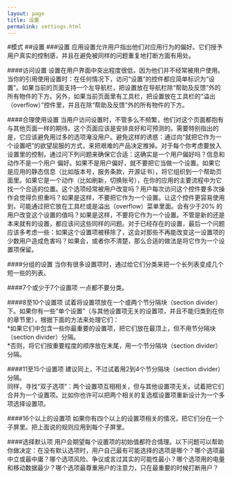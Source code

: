 ```yaml
---
layout: page
title: 设置
permalink: settings.html
---
```


#模式
##设置
###设置
应用设置允许用户指出他们对应用行为的偏好。它们授予用户真实的控制感，并且在避免被同样的问题重复地打断方面有用处。  

####访问设置
设置在用户界面中突出程度很低，因为他们并不经常被用户使用。当你的引用使用设置时：在任何情况下，访问“设置”的控件都应简单标识为“设置”。如果当前的页面支持一个左导航栏，把设置放在导航栏除“帮助及反馈”外的所有物件的下方。另外，如果当前页面里有工具栏，把设置放在工具栏的“溢出（overflow）”控件里，并且在除“帮助及反馈”外的所有物件的下方。  

####合理使用设置
当用户访问设置时，不管多么不频繁，他们对这个页面都抱有与其他页面一样的期待。这个页面应该是安排良好和可预测的。需要特别指出的是，它应该避免用过多的选项淹没用户。避免这样的诱惑：通过向“就把它作为一个设置吧”的欲望屈服的方式，来把艰难的产品决定推掉。对于每个你考虑要放入设置里的控制，通过问下列问题来确保它合适：这确实是一个用户偏好吗？信息和动作不是一个用户 偏好。如果不是用户偏好，就不要把它当做一个设置。如果它是应用的静态信息（比如版本号，服务条款，开源证书），将它组织到一个帮助页面里。如果它是一个动作（比如刷新，切换账号），在你的应用的主要流程中为它找一个合适的位置。这个选项经常被用户改变吗？用户每次访问这个控件要多次操作会觉得负担重吗？如果是这样，不要把它作为一个设置。让这个控件更容易使用到，可能通过把它放在工具栏或是溢出（overflow）菜单里面。会有少于20% 的用户改变这个设置的值吗？如果是这样，不要将它作为一个设置。不管是新的还是本来就有的设置，都应该问这些同样的问题。对于已经存在的设置，最后一个问题应该多考虑一些：如果这个设置项被移除了，这会对那些不再能改变这一设置项的少数用户造成危害吗？如果会，或者你不清楚，那么合适的做法是将它作为一个设置项保留。  

####分组的设置
当你有很多设置项时，通过给它们分类来把一个长列表变成几个短一些的列表。  

####7个或少于7个设置项
一点都不要分类。

####8至10个设置项
试着将设置项放在一个或两个节分隔块（section divider）下。如果你有一些“单个设置”（与其他设置项无关的设置项，并且不能归类到在你的章节里），根据下面的方法来处理它们：   
*如果它们中包含一些你最重要的设置项，把它们放在最顶上，但不用节分隔块（section divider）分隔。   
*否则，将它们按重要程度的顺序放在末尾，用一个节分隔块（section divider）分隔。    

####11至15个设置项
建议同上，不过试着用2到4个节分隔块（section divider）分隔。   
同样，寻找“双子选项”：两个设置项互相相关，但与其他设置项无关。试着把它们合并为一个设置项。比如你也许可以把两个相关的复选框设置项重新设计为一个多项选择设置项。  

####16个以上的设置项
如果你有四个以上的设置项相关的情况，把它们分在一个子屏里。把上面说的规则应用到每个子屏里。  

####选择默认项 
用户会期望每个设置项的初始值都符合情理。以下问题可以帮助你做决定：在没有默认选项时，用户自己最有可能选择的选项是哪个？哪个选项最中立或最中庸？哪个选项风险、争议或言过其实的可能性最小？哪个选项用的电量和移动数据最少？哪个选项最尊重用户的注意力，只在最重要的时候打断用户？